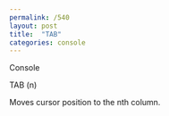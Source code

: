 ```yaml
---
permalink: /540
layout: post
title:  "TAB"
categories: console
---
```

Console

TAB (n)

Moves cursor position to the nth column.


